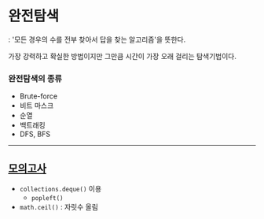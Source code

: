 # 완전탐색

: '모든 경우의 수를 전부 찾아서 답을 찾는 알고리즘'을 뜻한다.

가장 강력하고 확실한 방법이지만 그만큼 시간이 가장 오래 걸리는 탐색기법이다.

### 완전탐색의 종류

- Brute-force
- 비트 마스크
- 순열
- 백트래킹
- DFS, BFS

---

## [모의고사](https://programmers.co.kr/learn/courses/30/lessons/42840)

- `collections.deque()` 이용
    - `popleft()`
- `math.ceil()` : 자릿수 올림